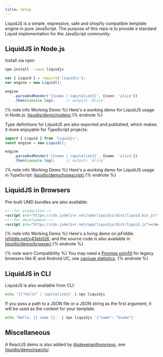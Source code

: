 ```yaml
---
title: Setup
---
```


LiquidJS is a simple, expressive, safe and shopify compatible template engine in pure JavaScript. The purpose of this repo is to provide a standard Liquid implementation for the JavaScript community.

## LiquidJS in Node.js

Install via npm:

```bash
npm install --save liquidjs
```

```javascript
var { Liquid } = require('liquidjs');
var engine = new Liquid();

engine
    .parseAndRender('{{name | capitalize}}', {name: 'alice'})
    .then(console.log);     // outputs 'Alice'
```

{% note info Working Demo %} Here's a working demo for LiquidJS usage in Node.js: <a href="https://github.com/harttle/liquidjs/blob/master/demo/nodejs/" target="_blank">liquidjs/demo/nodejs/</a>.{% endnote %}

Type definitions for LiquidJS are also exported and published, which makes it more enjoyable for TypeScript projects:

```typescript
import { Liquid } from 'liquidjs';
const engine = new Liquid();

engine
    .parseAndRender('{{name | capitalize}}', {name: 'alice'})
    .then(console.log);     // outputs 'Alice'
```

{% note info Working Demo %} Here's a working demo for LiquidJS usage in TypeScript: <a href="https://github.com/harttle/liquidjs/blob/master/demo/typescript/" target="_blank">liquidjs/demo/typescript/</a>.{% endnote %}

## LiquidJS in Browsers

Pre-built UMD bundles are also available:

```html
<!--for production-->
<script src="https://cdn.jsdelivr.net/npm/liquidjs/dist/liquid.min.js"></script>
<!--for development-->
<script src="https://cdn.jsdelivr.net/npm/liquidjs/dist/liquid.js"></script>
```

{% note info Working Demo %} Here's a living demo on jsFiddle: <a href="https://jsfiddle.net/x43eb0z6/" target="_blank">jsfiddle.net/x43eb0z6</a>, and the source code is also available in <a href="https://github.com/harttle/liquidjs/blob/master/demo/browser/" target="_blank">liquidjs/demo/browser/</a>.{% endnote %}

{% note warn Compatibility %} You may need a <a href="https://github.com/taylorhakes/promise-polyfill" target="_blank">Promise polyfill</a> for legacy browsers like IE and Android UC, see <a href="http://caniuse.com/#feat=promises" target="_blank">caniuse statistics</a>. {% endnote %}

## LiquidJS in CLI

LiquidJS is also available from CLI:

```bash
echo '{{"hello" | capitalize}}' | npx liquidjs
```

If you pass a path to a JSON file or a JSON string as the first argument, it will be used as the context for your template.

```bash
echo 'Hello, {{ name }}.' | npx liquidjs '{"name": "Snake"}'
```

## Miscellaneous

A ReactJS demo is also added by [@stevenanthonyrevo](https://github.com/stevenanthonyrevo), see [liquidjs/demo/reactjs/](https://github.com/harttle/liquidjs/blob/master/demo/reactjs/).